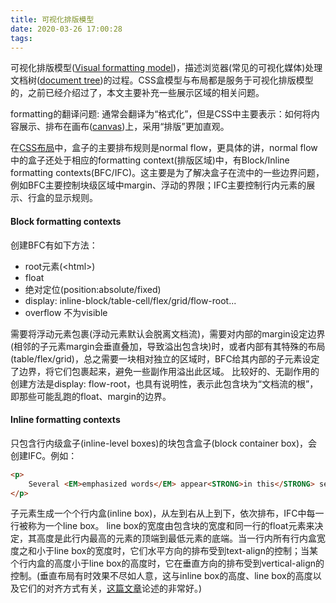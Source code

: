 ```yaml
---
title: 可视化排版模型
date: 2020-03-26 17:00:28
tags:
---
```


可视化排版模型([Visual formatting model](https://www.w3.org/TR/CSS2/visuren.html))，描述浏览器(常见的可视化媒体)处理文档树([document tree](https://www.w3.org/TR/CSS2/conform.html#doctree))的过程。CSS盒模型与布局都是服务于可视化排版模型的，之前已经介绍过了，本文主要补充一些展示区域的相关问题。

formatting的翻译问题: 通常会翻译为“格式化”，但是CSS中主要表示：如何将内容展示、排布在画布([canvas](https://www.w3.org/TR/CSS2/intro.html#the-canvas))上，采用“排版”更加直观。

在[CSS布局](/blog/layout)中，盒子的主要排布规则是normal flow，更具体的讲，normal flow中的盒子还处于相应的formatting context(排版区域)中，有Block/Inline formatting contexts(BFC/IFC)。这主要是为了解决盒子在流中的一些边界问题，例如BFC主要控制块级区域中margin、浮动的界限；IFC主要控制行内元素的展示、行盒的显示规则。

<!-- more -->

#### Block formatting contexts
创建BFC有如下方法：
- root元素(\<html>)
- float
- 绝对定位(position:absolute/fixed)
- display: inline-block/table-cell/flex/grid/flow-root...
- overflow 不为visible

需要将浮动元素包裹(浮动元素默认会脱离文档流)，需要对内部的margin设定边界(相邻的子元素margin会垂直叠加，导致溢出包含块)时，或者内部有其特殊的布局(table/flex/grid)，总之需要一块相对独立的区域时，BFC给其内部的子元素设定了边界，将它们包裹起来，避免一些副作用溢出此区域。
比较好的、无副作用的创建方法是display: flow-root，也具有说明性，表示此包含块为“文档流的根”，即那些可能乱跑的float、margin的边界。


#### Inline formatting contexts
只包含行内级盒子(inline-level boxes)的块包含盒子(block container box)，会创建IFC。例如：
``` html
<p>
    Several <EM>emphasized words</EM> appear<STRONG>in this</STRONG> sentence, dear.
</p>
```
子元素生成一个个行内盒(inline box)，从左到右从上到下，依次排布，IFC中每一行被称为一个line box。
line box的宽度由包含块的宽度和同一行的float元素来决定，其高度是此行内最高的元素的顶端到最低元素的底端。当一行内所有行内盒宽度之和小于line box的宽度时，它们水平方向的排布受到text-align的控制；当某个行内盒的高度小于line box的高度时，它在垂直方向的排布受到vertical-align的控制。(垂直布局有时效果不尽如人意，这与inline box的高度、line box的高度以及它们的对齐方式有关，[这篇文章](http://iamvdo.me/en/blog/css-font-metrics-line-height-and-vertical-align)论述的非常好。)